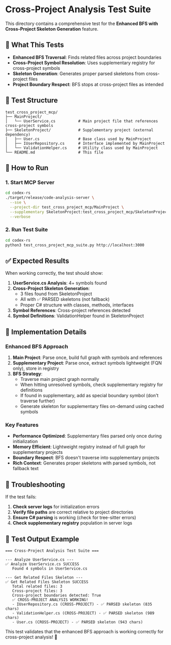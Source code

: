 # Cross-Project Analysis Test Suite

This directory contains a comprehensive test for the **Enhanced BFS with Cross-Project Skeleton Generation** feature.

## 🎯 What This Tests

- **Enhanced BFS Traversal**: Finds related files across project boundaries
- **Cross-Project Symbol Resolution**: Uses supplementary registry for cross-project symbols
- **Skeleton Generation**: Generates proper parsed skeletons from cross-project files
- **Project Boundary Respect**: BFS stops at cross-project files as intended

## 📁 Test Structure

```
test_cross_project_mcp/
├── MainProject/
│   └── UserService.cs          # Main project file that references cross-project symbols
├── SkeletonProject/            # Supplementary project (external dependency)
│   ├── User.cs                 # Base class used by MainProject
│   ├── IUserRepository.cs      # Interface implemented by MainProject
│   └── ValidationHelper.cs     # Utility class used by MainProject
└── README.md                   # This file
```

## 🚀 How to Run

### 1. Start MCP Server
```bash
cd codex-rs
./target/release/code-analysis-server \
  --sse \
  --project-dir test_cross_project_mcp/MainProject \
  --supplementary SkeletonProject:test_cross_project_mcp/SkeletonProject \
  --verbose
```

### 2. Run Test Suite
```bash
cd codex-rs
python3 test_cross_project_mcp_suite.py http://localhost:3000
```

## ✅ Expected Results

When working correctly, the test should show:

1. **UserService.cs Analysis**: 4+ symbols found
2. **Cross-Project Skeleton Generation**: 
   - 3 files found from SkeletonProject
   - All with ✅ PARSED skeletons (not fallback)
   - Proper C# structure with classes, methods, interfaces
3. **Symbol References**: Cross-project references detected
4. **Symbol Definitions**: ValidationHelper found in SkeletonProject

## 🔧 Implementation Details

### Enhanced BFS Approach
1. **Main Project**: Parse once, build full graph with symbols and references
2. **Supplementary Project**: Parse once, extract symbols lightweight (FQN only), store in registry
3. **BFS Strategy**: 
   - Traverse main project graph normally
   - When hitting unresolved symbols, check supplementary registry for definitions
   - If found in supplementary, add as special boundary symbol (don't traverse further)
   - Generate skeleton for supplementary files on-demand using cached symbols

### Key Features
- **Performance Optimized**: Supplementary files parsed only once during initialization
- **Memory Efficient**: Lightweight registry instead of full graph for supplementary projects
- **Boundary Respect**: BFS doesn't traverse into supplementary projects
- **Rich Context**: Generates proper skeletons with parsed symbols, not fallback text

## 🐛 Troubleshooting

If the test fails:

1. **Check server logs** for initialization errors
2. **Verify file paths** are correct relative to project directories
3. **Ensure C# parsing** is working (check for tree-sitter errors)
4. **Check supplementary registry** population in server logs

## 📝 Test Output Example

```
=== Cross-Project Analysis Test Suite ===

--- Analyze UserService.cs ---
✅ Analyze UserService.cs SUCCESS
   Found 4 symbols in UserService.cs

--- Get Related Files Skeleton ---
✅ Get Related Files Skeleton SUCCESS
   Total related files: 3
   Cross-project files: 3
   Cross-project boundaries detected: True
   ✅ CROSS-PROJECT ANALYSIS WORKING!
   - IUserRepository.cs (CROSS-PROJECT) - ✅ PARSED skeleton (835 chars)
   - ValidationHelper.cs (CROSS-PROJECT) - ✅ PARSED skeleton (989 chars)
   - User.cs (CROSS-PROJECT) - ✅ PARSED skeleton (943 chars)
```

This test validates that the enhanced BFS approach is working correctly for cross-project analysis! 🎉